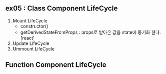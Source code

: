 ## ex05 : Class Component LifeCycle
1. Mount LifeCycle 
    - constructor()
    - getDerivedStateFromProps : props로 받아온 값을 state에 동기화 한다. [react] 
2. Update LifeCycle
3. Ummount LifeCycle 

## Function Component LifeCycle